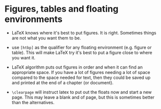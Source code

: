# Figures, tables and floating environments

- LaTeX knows where it's best to put figures.  It is right.  Sometimes things are not what you want them to be.

- use `[htbp]` as the qualifier for any floating environment (e.g. figure or table).  This will make LaTeX try it's best to put a figure close to where you want it.



- LaTeX algorithm puts out figures in order and when it can find an appropriate space.  If you have a lot of figures needing a lot of space compared to the space needed for text, then they could be saved up and printed at the end of a chapter (or document).
  
- `\clearpage` will instruct latex to put out the floats now and start a new page.  This may leave a blank and of page, but this is sometimes better than the alternatives.